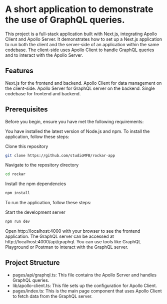 # A short application to demonstrate the use of GraphQL queries.
This project is a full-stack application built with Next.js, integrating Apollo Client and Apollo Server. It demonstrates how to set up a Next.js application to run both the client and the server-side of an application within the same codebase. The client-side uses Apollo Client to handle GraphQL queries and to interact with the Apollo Server.

## Features
Next.js for the frontend and backend.
Apollo Client for data management on the client-side.
Apollo Server for GraphQL server on the backend.
Single codebase for frontend and backend.

## Prerequisites
Before you begin, ensure you have met the following requirements:

You have installed the latest version of Node.js and npm.
To install the application, follow these steps:

Clone this repository
```bash
git clone https://github.com/studioMFB/rockar-app
```
Navigate to the repository directory
```bash
cd rockar
```
Install the npm dependencies
```bash
npm install
```

To run the application, follow these steps:

Start the development server
```bash
npm run dev
```
Open http://localhost:4000 with your browser to see the frontend application.
The GraphQL server can be accessed at http://localhost:4000/api/graphql. 
You can use tools like GraphQL Playground or Postman to interact with the GraphQL server.

## Project Structure
* pages/api/graphql.ts: This file contains the Apollo Server and handles GraphQL queries.
* lib/apollo-client.ts: This file sets up the configuration for Apollo Client.
* pages/index.ts: This is the main page component that uses Apollo Client to fetch data from the GraphQL server.
